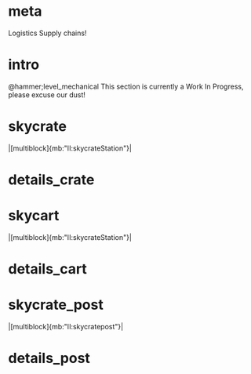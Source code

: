 # meta
Logistics
Supply chains!

# intro
@hammer;level_mechanical
This section is currently a Work In Progress, please excuse our dust!

# skycrate
|[multiblock]{mb:"II:skycrateStation"}|


# details_crate


# skycart
|[multiblock]{mb:"II:skycrateStation"}|


# details_cart


# skycrate_post
|[multiblock]{mb:"II:skycratepost"}|


# details_post


